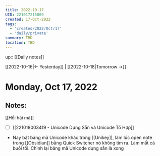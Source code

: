 ```yaml
---
title: 2022-10-17
UID: 221017215009
created: 17-Oct-2022
tags:
  - 'created/2022/Oct/17'
  - 'daily/private'
summary: TBD
location: TBD
---
```

up:: [[Daily notes]]

[[2022-10-16|<- Yesterday]] | [[2022-10-18|Tomorrow ->]]
# Monday, Oct 17, 2022

## Notes:

[[Hồi hải mã]]

- [ ] [[221018003419 - Unicode Dựng Sẵn và Unicode Tổ Hợp]]
- Nay bật bảng mã Unicode khác trong [[Unikey]], làm lúc open note trong [[Obsidian]] bằng Quick Switcher nó không tìm ra. Làm mất cả buổi tối. Chỉnh lại bảng mã Unicode dựng sẵn là xong
